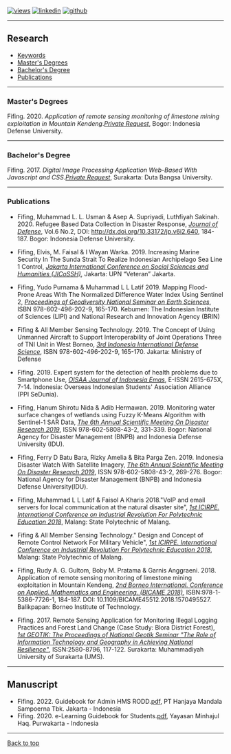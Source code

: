 [![views](https://hits.seeyoufarm.com/api/count/incr/badge.svg?url=https%3A%2F%2Ffifing3.github.io%2Fresearch&count_bg=%2379C83D&title_bg=%23555555&icon=&icon_color=%23E7E7E7&title=hits&edge_flat=false)](https://hits.seeyoufarm.com) [![linkedin](https://img.shields.io/badge/View-My_LinkedIn-0A66C2?style=flat&logo=linkedin&logoColor=white)](https://www.linkedin.com/in/fifing/) [![github](https://img.shields.io/badge/View_My_GitHub-181717?style=flat-square&logo=github&logoColor=white)](https://github.com/fifing3/) 

---
## Research

- [Keywords](#keywords)
- [Master's Degrees](#phd-dissertation)
- [Bachelor's Degree](#ma-thesis)
- [Publications](#publications)

---
### Master's Degrees
Fifing. 2020. *Application of remote sensing monitoring of limestone mining exploitation in Mountain Kendeng*.[*Private Request*](), Bogor: Indonesia Defense University. 

---
### Bachelor's Degree
Fifing. 2017. *Digital Image Processing Application Web-Based With Javascript and CSS*.[*Private Request*](), Surakarta: Duta Bangsa University.

---
### Publications
- Fifing, Muhammad L. L. Usman & Asep A. Supriyadi, Luthfiyah Sakinah. 2020. Refugee Based Data Collection In Disaster Response, [*Journal of Defense*](https://jurnal.idu.ac.id/index.php/DefenseJournal/article/view/640/lulupdf), Vol.6 No.2, DOI: http://dx.doi.org/10.33172/jp.v6i2.640, 184-187. Bogor: Indonesia Defense University.

- Fifing, Elvis, M. Faisal & I Wayan Warka. 2019. Increasing Marine Security In The Sunda Strait To Realize Indonesian Archipelago Sea Line 1 Control, [*Jakarta International Conference on Social Sciences and Humanities (JICoSSH)*](https://fifing3.github.io/pdf/JICoSSH.pdf), Jakarta: UPN “Veteran” Jakarta.

- Fifing, Yudo Purnama & Muhammad L L Latif 2019. Mapping Flood-Prone Areas With The Normalized Difference Water Index Using Sentinel 2, [*Proceedings of Geodiversity National Seminar on Earth Sciences*](https://penerbit.brin.go.id/press/catalog/view/353/284/2003-1), ISBN 978-602-496-202-9, 165-170. Kebumen: The Indonesian Institute of Sciences (LIPI) and National Research and Innovation Agency (BRIN)

- Fifing & All Member Sensing Technology. 2019. The Concept of Using Unmanned Aircraft to Support Interoperability of Joint Operations Three of TNI Unit in West Borneo, [*3rd Indonesia International Defense Science*](http://www.iidss.org/proceeding/), ISBN 978-602-496-202-9, 165-170. Jakarta: Ministry of Defense

- Fifing. 2019. Expert system for the detection of health problems due to Smartphone Use, [*OISAA Journal of Indonesia Emas*](https://ejournal.ppi.id/index.php/oisaa/article/view/36), E-ISSN 2615-675X, 7-14. Indonesia: Overseas Indonesian Students' Association Alliance (PPI SeDunia).

- Fifing, Hanum Shirotu Nida & Adib Hermawan. 2019. Monitoring water surface changes of wetlands using Fuzzy K-Means Algorithm with Sentinel-1 SAR Data, [*The 6th Annual Scientific Meeting On Disaster Research 2019*](https://fifing3.github.io/pdf/icdm1.pdf), ISSN 978-602-5808-43-2, 331-339. Bogor: National Agency for Disaster Management (BNPB) and Indonesia Defense University (IDU).

- Fifing, Ferry D Batu Bara, Rizky Amelia & Bita Parga Zen. 2019. Indonesia Disaster Watch With Satellite Imagery, [*The 6th Annual Scientific Meeting On Disaster Research 2019*](https://www.researchgate.net/publication/337705890_Utilization_of_Social_Media_in_Flood_Disaster_Preparedness_by_the_Disaster_Alert_Village_in_Semarang_City), ISSN 978-602-5808-43-2, 269-276. Bogor: National Agency for Disaster Management (BNPB) and Indonesia Defense University(IDU).

- Fifing, Muhammad L L Latif & Faisol A Kharis 2018."VoIP and email servers for local communication at the natural disaster site", [*1st ICIRPE. International Conference on Industrial Revolution For Polytechnic Education 2018*](http://semnastek.polinema.ac.id/poltexxpo/), Malang: State Polytechnic of Malang.

- Fifing & All Member Sensing Technology." Design and Concept of Remote Control Network For Military Vehicle", [*1st ICIRPE. International Conference on Industrial Revolution For Polytechnic Education 2018*](http://semnastek.polinema.ac.id/poltexxpo/), Malang: State Polytechnic of Malang.

- Fifing, Rudy A. G. Gultom, Boby M. Pratama & Garnis Anggraeni. 2018. Application of remote sensing monitoring of limestone mining exploitation in Mountain Kendeng, [*2nd Borneo International. Conference on Applied. Mathematics and Engineering. (BICAME 2018)*](https://ieeexplore.ieee.org/document/9084608), ISBN:978-1-5386-7726-1, 184-187. DOI: 10.1109/BICAME45512.2018.1570495527. Balikpapan: Borneo Institute of Technology.

- Fifing. 2017. Remote Sensing Application for Monitoring Illegal Logging Practices and Forest Land Change (Case Study: Blora District Forest), [*1st GEOTIK: The Proceedings of National Geotik Seminar "The Role of Information Technology and Geography in Achieving National Resilience"*](https://publikasiilmiah.ums.ac.id/bitstream/handle/11617/9090/geotik2017_15.pdf?sequence=1&isAllowed=y),  ISSN:2580-8796, 117-122. Surakarta: Muhammadiyah University of Surakarta (UMS).

---
## Manuscript
- Fifing. 2022. Guidebook for Admin HMS RODD.[pdf](https://fifing3.github.io/pdf/Guide-Book-HMS-RODD.pdf), PT Hanjaya Mandala Sampoerna Tbk. Jakarta - Indonesia
- Fifing. 2020. e-Learning Guidebook for Students.[pdf](https://fifing3.github.io/pdf/e-learning-for-student.pdf), Yayasan Minhajul Haq. Purwakarta - Indonesia


---
[Back to top](#)
<!-- p style="font-size:11px">Page template forked from <a href="https://github.com/evanca/quick-portfolio">evanca</a></p> -->
<!-- Remove above link if you don't want to attibute -->
